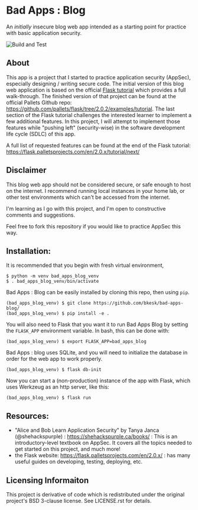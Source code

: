 # Bad Apps : Blog
An *initially* insecure blog web app intended as a starting point for practice with basic application security.

![Build and Test](https://github.com/bkesk/bad-apps-blog/actions/workflows/python-app.yml/badge.svg)

## About
This app is a project that I started to practice application security (AppSec),
especially designing / writing secure code.
The initial version of this blog web application is based on the official 
[Flask tutorial](https://flask.palletsprojects.com/en/2.0.x/tutorial/)
which provides a full walk-through. The finished version of that project can
be found at the official Pallets Github repo: https://github.com/pallets/flask/tree/2.0.2/examples/tutorial.
The last section of the Flask tutorial challenges the interested learner to implement a few 
additional features. In this project, I will attempt to implement
those features while "pushing left" (security-wise) in the software 
development life cycle (SDLC) of this app.

A full list of requested features can be found at the end of the Flask tutorial: https://flask.palletsprojects.com/en/2.0.x/tutorial/next/

## Disclaimer

This blog web app should not be considered secure, or safe enough to host on the internet.
I recommend running local instances in your home lab, or other test environments which can't 
be accessed from the internet.

I'm learning as I go with this project, and I'm open to constructive comments and suggestions.

Feel free to fork this repository if you would like to practice AppSec this way.

## Installation:

It is recommended that you begin with fresh virtual environment,

```
$ python -m venv bad_apps_blog_venv
$ . bad_apps_blog_venv/bin/activate
```

Bad Apps : Blog can be easily installed by cloning this repo, then using `pip`. 
```
(bad_apps_blog_venv) $ git clone https://github.com/bkesk/bad-apps-blog/
(bad_apps_blog_venv) $ pip install -e .
```

You will also need to Flask that you want it to run Bad Apps Blog by setting the `FLASK_APP` 
environment variable. In bash, this can be done with:

```
(bad_apps_blog_venv) $ export FLASK_APP=bad_apps_blog
```

Bad Apps : blog uses SQLite, and you will need to initialize the database in order for the web app
to work properly.

```
(bad_apps_blog_venv) $ flask db-init
```

Now you can start a (non-production) instance of the app with Flask, which uses Werkzeug as an http server, like this:

```
(bad_apps_blog_venv) $ flask run
```

## Resources:

- "Alice and Bob Learn Application Security" by Tanya Janca (@shehackspurple) : https://shehackspurple.ca/books/ : This is an introductory-level textbook on AppSec. It covers all the topics needed to get started on this project, and much more!
- the Flask website: https://flask.palletsprojects.com/en/2.0.x/ : has many useful guides on developing, testing, deploying, etc.

## Licensing Informaiton

This project is derivative of code which is redistributed under the original project's BSD 3-clause license. See LICENSE.rst for details.
